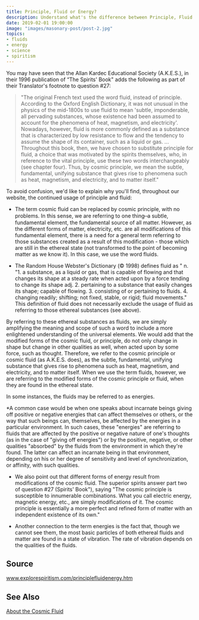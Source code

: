 ```yaml
---
title: Principle, Fluid or Energy?
description: Understand what's the difference between Principle, Fluid and Energy according to Spiritism
date: 2019-02-01 19:00:00
image: "images/masonary-post/post-2.jpg"
topics: 
- fluids
- energy
- science
- spiritism
---
```


You may have seen that the Allan Kardec Educational Society (A.K.E.S.), in their 1996 publication of “The Spirits' Book" adds the following as part of their Translator's footnote to question #27:

> "The original French text used the word fluid, instead of principle.  According to the Oxford English Dictionary, it was not unusual in the physics of the mid-1800s to use fluid to mean 'subtle, imponderable, all pervading substances, whose existence had been assumed to account for the phenomena of heat, magnetism, and electricity'. Nowadays, however, fluid is more commonly defined as a substance that is characterized by low resistance to flow and the tendency to assume the shape of its container, such as a liquid or gas. ... Throughout this book, then, we have chosen to substitute principle for fluid, a choice that was motivated by the spirits themselves, who, in reference to the vital principle, use these two words interchangeably (see chapter four). Thus, by cosmic principle, we mean the subtle, fundamental, unifying substance that gives rise to phenomena such as heat, magnetism, and electricity, and to matter itself."

To avoid confusion, we'd like to explain why you'll find, throughout our website, the continued usage of principle and fluid:  

* The term cosmic fluid can be replaced by cosmic principle, with no problems. In this sense, we are referring to one thing  ̶   a subtle, fundamental element, the fundamental source of all matter.  However, as the different forms of matter, electricity, etc. are all modifications of this fundamental element, there is a need for a general term referring to those substances created as a result of this modification - those which are still in the ethereal state (not transformed to the point of becoming matter as we know it).  In this case, we use the word fluids.

* The Random House Webster's Dictionary (© 1998) defines fluid as " n. "1. a substance, as a liquid or gas, that is capable of flowing and that changes its shape at a steady rate when acted upon by a force tending to change its shape  adj. 2. pertaining to a substance that easily changes its shape; capable of flowing. 3. consisting of or pertaining to fluids.  4. changing readily; shifting; not fixed, stable, or rigid; fluid movements."   This definition of fluid does not necessarily exclude the usage of fluid as referring to those ethereal substances (see above). 

By referring to these ethereal substances as fluids, we are simply amplifying the meaning and scope of such a word to include a more enlightened understanding of the universal elements. We would add that the modified forms of the cosmic fluid, or principle, do not only change in shape but change in other qualities as well, when acted upon by some force, such as thought.   Therefore, we refer to the cosmic principle or cosmic fluid (as A.K.E.S. does), as the subtle, fundamental, unifying substance that gives rise to phenomena such as heat, magnetism, and electricity, and to matter itself. When we use the term fluids, however, we are referring to the modified forms of the cosmic principle or fluid, when they are found in the ethereal state.

In some instances, the fluids may be referred to as energies. 

*A common case would be when one speaks about incarnate beings giving off positive or negative energies that can affect themselves or others, or the way that such beings can, themselves, be affected by the energies in a particular environment.  In such cases, these "energies" are referring to fluids that are affected by the positive or negative nature of one's thoughts (as in the case of "giving off energies") or by the positive, negative, or other qualities "absorbed" by the fluids from the environment in which they're found.  The latter can  affect an incarnate being in that environment, depending on his or her degree of sensitivity and level of synchronization, or affinity, with such qualities.  

* We also point out that different forms of energy result from modifications of the cosmic fluid. The superior spirits answer part two of question #27 (Spirits' Book"), saying  "The cosmic principle is susceptible to innumerable combinations.  What you call electric energy, magnetic energy, etc., are simply modifications of it.  The cosmic principle is essentially a more perfect and refined form of matter with an independent existence of its own."

* Another connection to the term energies is the fact that, though we cannot see them, the most basic particles of both ethereal fluids and matter are found in a state of vibration.  The rate of vibration depends on the qualities of the fluids. 

## Source
www.explorespiritism.com/principlefluidenergy.htm

## See Also
[About the Cosmic Fluid](/about/cosmic-fluid)
